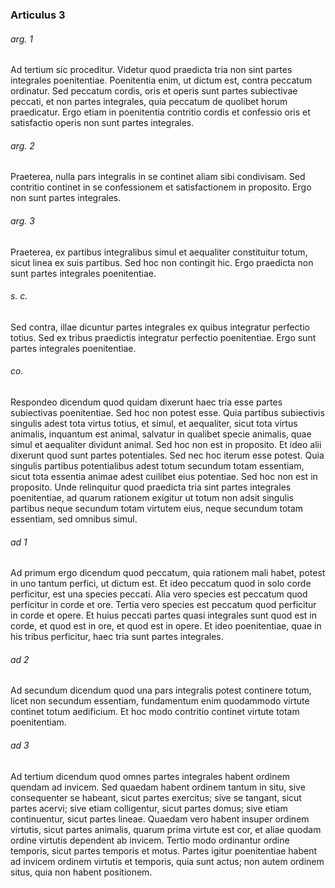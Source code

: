 ### Articulus 3

###### arg. 1
Ad tertium sic proceditur. Videtur quod praedicta tria non sint partes integrales poenitentiae. Poenitentia enim, ut dictum est, contra peccatum ordinatur. Sed peccatum cordis, oris et operis sunt partes subiectivae peccati, et non partes integrales, quia peccatum de quolibet horum praedicatur. Ergo etiam in poenitentia contritio cordis et confessio oris et satisfactio operis non sunt partes integrales.

###### arg. 2
Praeterea, nulla pars integralis in se continet aliam sibi condivisam. Sed contritio continet in se confessionem et satisfactionem in proposito. Ergo non sunt partes integrales.

###### arg. 3
Praeterea, ex partibus integralibus simul et aequaliter constituitur totum, sicut linea ex suis partibus. Sed hoc non contingit hic. Ergo praedicta non sunt partes integrales poenitentiae.

###### s. c.
Sed contra, illae dicuntur partes integrales ex quibus integratur perfectio totius. Sed ex tribus praedictis integratur perfectio poenitentiae. Ergo sunt partes integrales poenitentiae.

###### co.
Respondeo dicendum quod quidam dixerunt haec tria esse partes subiectivas poenitentiae. Sed hoc non potest esse. Quia partibus subiectivis singulis adest tota virtus totius, et simul, et aequaliter, sicut tota virtus animalis, inquantum est animal, salvatur in qualibet specie animalis, quae simul et aequaliter dividunt animal. Sed hoc non est in proposito. Et ideo alii dixerunt quod sunt partes potentiales. Sed nec hoc iterum esse potest. Quia singulis partibus potentialibus adest totum secundum totam essentiam, sicut tota essentia animae adest cuilibet eius potentiae. Sed hoc non est in proposito. Unde relinquitur quod praedicta tria sint partes integrales poenitentiae, ad quarum rationem exigitur ut totum non adsit singulis partibus neque secundum totam virtutem eius, neque secundum totam essentiam, sed omnibus simul.

###### ad 1
Ad primum ergo dicendum quod peccatum, quia rationem mali habet, potest in uno tantum perfici, ut dictum est. Et ideo peccatum quod in solo corde perficitur, est una species peccati. Alia vero species est peccatum quod perficitur in corde et ore. Tertia vero species est peccatum quod perficitur in corde et opere. Et huius peccati partes quasi integrales sunt quod est in corde, et quod est in ore, et quod est in opere. Et ideo poenitentiae, quae in his tribus perficitur, haec tria sunt partes integrales.

###### ad 2
Ad secundum dicendum quod una pars integralis potest continere totum, licet non secundum essentiam, fundamentum enim quodammodo virtute continet totum aedificium. Et hoc modo contritio continet virtute totam poenitentiam.

###### ad 3
Ad tertium dicendum quod omnes partes integrales habent ordinem quendam ad invicem. Sed quaedam habent ordinem tantum in situ, sive consequenter se habeant, sicut partes exercitus; sive se tangant, sicut partes acervi; sive etiam colligentur, sicut partes domus; sive etiam continuentur, sicut partes lineae. Quaedam vero habent insuper ordinem virtutis, sicut partes animalis, quarum prima virtute est cor, et aliae quodam ordine virtutis dependent ab invicem. Tertio modo ordinantur ordine temporis, sicut partes temporis et motus. Partes igitur poenitentiae habent ad invicem ordinem virtutis et temporis, quia sunt actus; non autem ordinem situs, quia non habent positionem.

